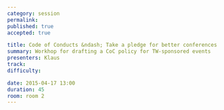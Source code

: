 ```yaml
---
category: session
permalink:
published: true
accepted: true

title: Code of Conducts &ndash; Take a pledge for better conferences
summary: Workhop for drafting a CoC policy for TW-sponsored events
presenters: Klaus
track:
difficulty:

date: 2015-04-17 13:00
duration: 45
room: room 2
---
```


<!-- This is an empty session so it doesn't need visible content -->
